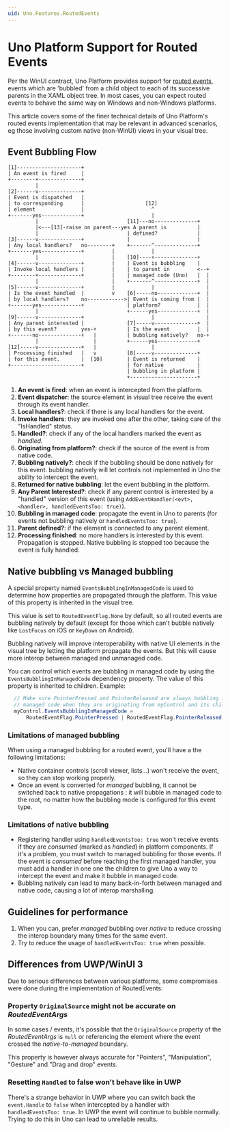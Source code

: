 ```yaml
---
uid: Uno.Features.RoutedEvents
---
```


# Uno Platform Support for Routed Events

Per the WinUI contract, Uno Platform provides support for [routed events](https://docs.microsoft.com/en-us/windows/uwp/xaml-platform/events-and-routed-events-overview), events which are 'bubbled' from a child object to each of its successive parents in the XAML object tree. In most cases, you can expect routed events to behave the same way on Windows and non-Windows platforms.

This article covers some of the finer technical details of Uno Platform's routed events implementation that may be relevant in advanced scenarios, eg those involving custom native (non-WinUI) views in your visual tree.

## Event Bubbling Flow

``` plain
[1]---------------------+
| An event is fired     |
+--------+--------------+
         |
[2]------v--------------+
| Event is dispatched   |
| to corresponding      |                    [12]
| element               |                      ^
+-------yes-------------+                      |
         |                             [11]---no--------------+
         |<---[13]-raise on parent---yes A parent is          |
         |                             | defined?             |
[3]------v--------------+              |                      |
| Any local handlers?   no--------+    +-------^--------------+
+-------yes-------------+         |            |
         |                        |    [10]----+--------------+
[4]------v--------------+         |    | Event is bubbling    |
| Invoke local handlers |         |    | to parent in         <--+
+--------+--------------+         |    | managed code (Uno)   |  |
         |                        |    +-------^--------------+  |
[5]------v--------------+         |            |                 |
| Is the event handled  |         v    [6]-----no-------------+  |
| by local handlers?    no------------>| Event is coming from |  |
+-------yes-------------+              | platform?            |  |
         |                             +------yes-------------+  |
[9]------v--------------+                      |                 |
| Any parent interested |              [7]-----v--------------+  |
| by this event?        yes-+          | Is the event         |  |
+-------no--------------+   |          | bubbling natively?   no-+
         |                  |          +------yes-------------+
[12]-----v--------------+   |                  |
| Processing finished   |   v          [8]-----v--------------+
| for this event.       |  [10]        | Event is returned    |
+-----------------------+              | for native           |
                                       | bubbling in platform |
                                       +----------------------+
```

 1. **An event is fired**: when an event is intercepted from the platform.
 2. **Event dispatcher**: the source element in visual tree receive the event through its event handler.
 3. **Local handlers?**: check if there is any local handlers for the event.
 4. **Invoke handlers**: they are invoked one after the other, taking care of the "IsHandled" status.
 5. **Handled?**: check if any of the local handlers marked the event as _handled_.
 6. **Originating from platform?**: check if the source of the event is from native code.
 7. **Bubbling natively?**: check if the bubbling should be done natively for this event.
    bubbling natively will let controls not implemented in Uno the ability to intercept the event.
 8. **Returned for native bubbling**: let the event bubbling in the platform.
 9. **Any Parent Interested?**: check if any parent control is interested by a "handled" version of this event
    (using `AddEventHandler(<evt>, <handler>, handledEventsToo: true)`).
 10. **Bubbling in managed code**: propagate the event in Uno to parents (for events not bubbling natively
    or `handledEventsToo: true`).
 11. **Parent defined?**: if the element is connected to any parent element.
 12. **Processing finished**: no more handlers is interested by this event. Propagation is stopped.
    Native bubbling is stopped too because the event is fully handled.

## Native bubbling vs Managed bubbling

A special property named `EventsBubblingInManagedCode` is used to determine how properties are propagated through
the platform. This value of this property is inherited in the visual tree.

This value is set to `RoutedEventFlag.None` by default, so all routed events are bubbling natively by default
(except for those which can't bubble natively like `LostFocus` on iOS or `KeyDown` on Android).

Bubbling natively will improve interoperability with native UI elements in the visual tree by letting the
platform propagate the events. But this will cause more interop between managed and unmanaged code.

You can control which events are bubbling in managed code by using the `EventsBubblingInManagedCode`
dependency property. The value of this property is inherited to children. Example:

``` csharp
  // Make sure PointerPressed and PointerReleased are always bubbling in
  // managed code when they are originating from myControl and its children.
  myControl.EventsBubblingInManagedCode =
      RoutedEventFlag.PointerPressed | RoutedEventFlag.PointerReleased;
```

### Limitations of managed bubbling

When using a managed bubbling for a routed event, you'll have a the following limitations:

* Native container controls (scroll viewer, lists...) won't receive the event, so they can stop
  working properly.
* Once an event is converted for _managed_ bubbling, it cannot be switched back to native
  propagations : it will bubble in managed code to the root, no matter how the bubbling mode is
  configured for this event type.

### Limitations of native bubbling

* Registering handler using  `handledEventsToo: true` won't receive events if they are _consumed_
  (marked as _handled_) in platform components. If it's a problem, you must switch to managed bubbling
  for those events. If the event is _consumed_ before reaching the first managed handler, you must
  add a handler in one one the children to give Uno a way to intercept the event and make it bubble
  in managed code.
* Bubbling natively can lead to many back-in-forth between managed and native code, causing a lot
  of interop marshalling.

## Guidelines for performance

1. When you can, prefer _managed_ bubbling over _native_ to reduce crossing the interop boundary
   many times for the same event.
2. Try to reduce the usage of `handledEventsToo: true` when possible.

## Differences from UWP/WinUI 3

Due to serious differences between various platforms, some compromises were done during the
implementation of RoutedEvents:


### Property `OriginalSource` might not be accurate on _RoutedEventArgs_

In some cases / events, it's possible that the `OriginalSource` property of the _RoutedEventArgs_ is `null`
or referencing the element where the event crossed the _native-to-managed_ boundary.

This property is however always accurate for "Pointers", "Manipulation", "Gesture" and "Drag and drop" events.

### Resetting `Handled` to false won't behave like in UWP

There's a strange behavior in UWP where you can switch back the `event.Handle` to `false` when
intercepted by a handler with `handledEventsToo: true`. In UWP the event will continue to bubble normally.
Trying to do this in Uno can lead to unreliable results.
